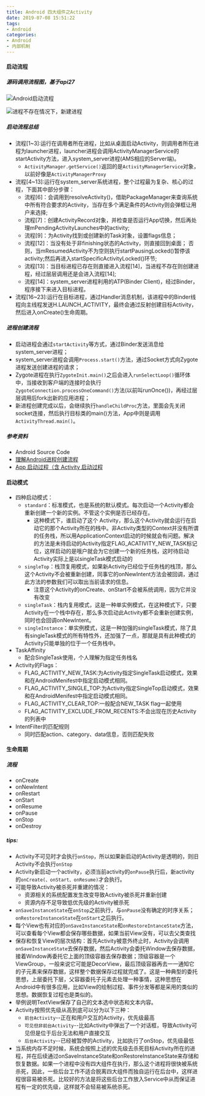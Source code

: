 ```yaml
---
title: Android 四大组件之Activity
date: 2019-07-08 15:51:22
tags:
- Android
categories:
- Android
- 内部机制
---
```


#### 启动流程

##### 源码调用流程图，基于api27
![Android启动流程](/images/android-activity-launch.jpg)
	
<!--more-->
![进程不存在情况下，新建进程](/images/android-activity-launch-new-thread.jpg)
	
##### 启动流程总结
- 流程[1~3]:运行在调用者所在进程，比如从桌面启动Activity，则调用者所在进程为launcher进程，launcher进程会调用ActivityManagerService的startActivity方法，进入system_server进程(AMS相应的Server端)。
	- `ActivityManager.getService()`返回的是`ActivityManagerService`对象，以前好像是`ActivityManagerProxy`
- 流程[4~13]:运行在system_server系统进程，整个过程最为复杂、核心的过程，下面其中部分步骤：
	- 流程[6]：会调用到resolveActivity()，借助PackageManager来查询系统中所有符合要求的Activity，当存在多个满足条件的Activity则会弹框让用户来选择;
	- 流程[7]：创建ActivityRecord对象，并检查是否运行App切换，然后再处理mPendingActivityLaunches中的activity;
	- 流程[9]：为Activity找到或创建新的Task对象，设置flags信息；
	- 流程[12]：当没有处于非finishing状态的Activity，则直接回到桌面； 否则，当mResumedActivity不为空则执行startPausingLocked()暂停该activity;然后再进入startSpecificActivityLocked()环节;
	- 流程[13]：当目标进程已存在则直接进入流程[14]，当进程不存在则创建进程，经过层层调用还是会进入流程[14];
	- 流程[14]：system_server进程利用的ATP(Binder Client)，经过Binder，程序接下来进入目标进程。
- 流程[16~23]:运行在目标进程，通过Handler消息机制，该进程中的Binder线程向主线程发送H.LAUNCH_ACTIVITY，最终会通过反射创建目标Activity，然后进入onCreate()生命周期。

##### 进程创建流程
- 启动进程会通过`startActivity`等方式，通过Binder发送消息给system_server进程；
- system_server进程会调用`Process.start()`方法，通过Socket方式向Zygote进程发送创建进程的请求；
- Zygote进程在执行`ZygoteInit.main()`之后会进入`runSelectLoop()`循环体中，当接收到客户端的连接时会执行`ZygoteConnection.processOneCommand()`方法(以前叫runOnce())，再经过层层调用后fork出新的应用进程；
- 新进程创建完成以后，会继续执行`handleChildProc`方法，里面会先关闭socket连接，然后执行目标类的main()方法，App中则是调用`ActivityThread.main()`。

##### 参考资料
- Android Source Code
- [理解Android进程创建流程](http://gityuan.com/2016/03/26/app-process-create/)  
- [App 启动过程（含 Activity 启动过程](https://blankj.com/2018/09/29/the-process-of-app-start/)
	
#### 启动模式
- 四种启动模式：
	- `standard`：标准模式，也是系统的默认模式。每次启动一个Activity都会重新创建一个新的实例。不管这个实例是否已经存在。
		- 这种模式下，谁启动了这个 Activity，那么这个Activity就会运行在启动它的那个Activity所在的栈中。非Activity类型的Context并没有所谓的任务栈，所以用ApplicationContext启动的时候就会有问题。解决的方法是未待启动的Activity指定FLAG_ACATIVITY_NEW_TASK标记位，这样启动的是哦户就会为它创建一个新的任务栈，这时待启动Activity实际上是以singleTask模式启动的
    - `singleTop`：栈顶复用模式，如果新Activity已经位于任务栈的栈顶，那么这个Activity不会被重新创建，同事它的onNewIntent方法会被回调，通过此方法的参数我们可以取出当前请求的信息。
    	- 注意这个Activity的onCreate、onStart不会被系统调用，因为它并没有改变
    - `singleTask`：栈内复用模式，这是一种单实例模式，在这种模式下，只要Activity在一个栈中存在，那么多次启动此Activity都不会重新创建实例，同时也会回调onNewIntent。
    - `singleInstance`：单实例模式，这是一种加强的singleTask模式，除了具有singleTask模式的所有特性外，还加强了一点，那就是具有此种模式的Activity只能单独的位于一个任务栈中。
- TaskAffinity
    - 配合SingleTask使用，个人理解为指定任务栈名
- Activity的Flags：
    - FLAG_ACTIVITY_NEW_TASK:为Activity指定SingleTask启动模式，效果和在AndroidMenifest中指定启动模式相同。
    - FLAG_ACTIVITY_SINGLE_TOP:为Activity指定SingleTop启动模式，效果和在AndroidMenifest中指定启动模式相同。
    - FLAG_ACTIVITY_CLEAR_TOP:一般配合NEW_TASK flag一起使用
    - FLAG_ACTIVITY_EXCLUDE_FROM_RECENTS:不会出现在历史Activity的列表中
- IntentFilter的匹配规则
    - 同时匹配action、category、data信息，否则匹配失败
	
#### 生命周期
##### 流程
- onCreate
- onNewIntent
- onRestart
- onStart
- onResume
- onPause
- onStop
- onDestroy	

##### tips:
- Activity不可见时才会执行`onStop`，所以如果新启动的Activity是透明的，则旧Activity不会执行`onStop`
- Activity新启动一个activity，必须当前activity的`onPause`执行后，新activity的`onCreate(、onStart、onResume)`才会执行。
- 可能导致Activity被杀死并重建的情况：
   - 资源相关的系统配置发生改变导致Activity被杀死并重新创建
   - 资源内存不足导致低优先级的Activity被杀死
- `onSaveInstanceState`在`onStop`之前执行，与`onPause`没有确定的时序关系；`onRestoreInstanceState`在`onStart`之后执行。
- 每个View也有对应的`onSaveInstanceState`和`onRestoreIntanceState`方法，可以查看每个View都会保存哪些数据，如果当前View没有，可以去父类查找
- 保存和恢复View的层次结构：首先Activity被意外终止时，Activity会调用`onSaveInstanceState`去保存数据，然后Activity会委托Window去保存数据，接着Window再委托它上面的顶级容器去保存数据；顶级容器是一个ViewGroup，一般来说它可能是DecorView，最后顶级容器再去一一通知它的子元素来保存数据，这样整个数据保存过程就完成了。这是一种典型的委托思想，上层委托下层，父容器委托子元素去处理一种事情，这种思想在Android中有很多应用，比如View的绘制过程、事件分发等都是采用的类似的思想。数据恢复过程也是类似的。
- 举例说明TextView保存了自己的文本选中状态和文本内容。
- Activity按照优先级从高到底可以分为以下三种：
    - `前台Activity`--正在和用户交互的Activity，优先级最高
    - `可见但非前台Activity`--比如Activity中弹出了一个对话框，导致Activity可见但是位于后台无法和用户直接交互
    - `后台Activity`--已经被暂停的Activity，比如执行了onStop，优先级最低
- 当系统内存不足时候，系统会按照上述的优先级去杀死目标Activity所在的进程，并在后续通过onSaveInstanceState和onRestoreInstanceState来存储和恢复数据。如果一个进程中没有四大组件在执行，那么这个进程将很快被系统杀死，因此，一些后台工作不适合脱离四大组件而独自运行在后台中，这样进程很容易被杀死。比较好的方法是将这些后台工作放入Service中从而保证进程有一定的优先级，这样就不会轻易被系统杀死。 
